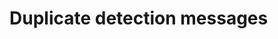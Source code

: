 # Duplicate detection messages

<!-- https://docs.microsoft.com/en-us/dynamics365/customer-engagement/developer/duplicate-detection-messages -->